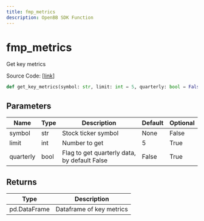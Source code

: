 ```yaml
---
title: fmp_metrics
description: OpenBB SDK Function
---
```


# fmp_metrics

Get key metrics

Source Code: [[link](https://github.com/OpenBB-finance/OpenBBTerminal/tree/main/openbb_terminal/stocks/fundamental_analysis/fmp_model.py#L421)]

```python
def get_key_metrics(symbol: str, limit: int = 5, quarterly: bool = False) -> pd.DataFrame
```
## Parameters

| Name | Type | Description | Default | Optional |
| ---- | ---- | ----------- | ------- | -------- |
| symbol | str | Stock ticker symbol | None | False |
| limit | int | Number to get | 5 | True |
| quarterly | bool | Flag to get quarterly data, by default False | False | True |

## Returns

| Type | Description |
| ---- | ----------- |
| pd.DataFrame | Dataframe of key metrics |

